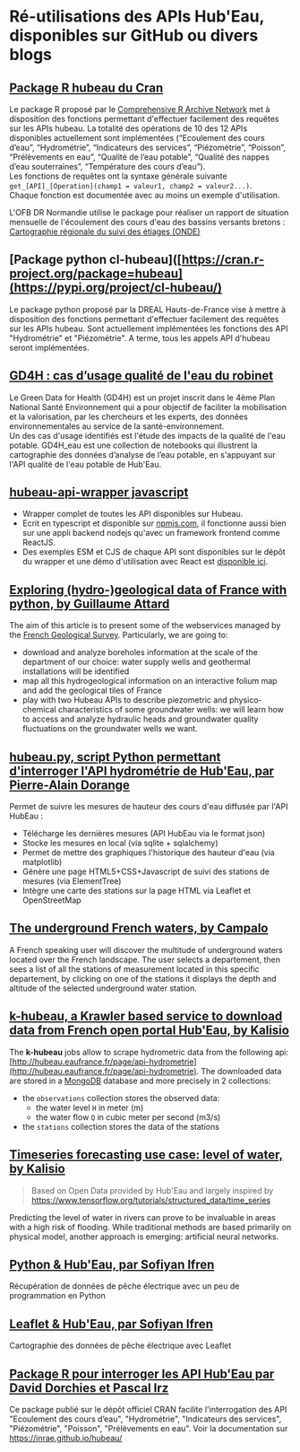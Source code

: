 # Ré-utilisations des APIs Hub'Eau, disponibles sur GitHub ou divers blogs

## [Package R hubeau du Cran](https://cran.r-project.org/package=hubeau)
Le package R proposé par le [Comprehensive R Archive Network](https://cran.r-project.org) met à disposition des fonctions permettant d'effectuer facilement des requêtes sur les APIs hubeau. La totalité des opérations de 10 des 12 APIs disponibles actuellement sont implémentées (“Ecoulement des cours d’eau”, “Hydrométrie”, “Indicateurs des services”, “Piézométrie”, “Poisson”, “Prélèvements en eau”, “Qualité de l’eau potable”, “Qualité des nappes d’eau souterraines”, “Température des cours d’eau”).  
Les fonctions de requêtes ont la syntaxe générale suivante `get_[API]_[Operation](champ1 = valeur1, champ2 = valeur2...)`.  
Chaque fonction est documentée avec au moins un exemple d'utilisation.

L'OFB DR Normandie utilise le package pour réaliser un rapport de situation mensuelle de l'écoulement des cours d'eau des bassins versants bretons :  [Cartographie régionale du suivi des étiages (ONDE)](https://pascalirz.github.io/ONDE_bretagne_carto_mensuelle/)

## [Package python cl-hubeau]([https://cran.r-project.org/package=hubeau](https://pypi.org/project/cl-hubeau/)
Le package python proposé par la DREAL Hauts-de-France vise à mettre à disposition des fonctions permettant d'effectuer facilement des requêtes sur les APIs hubeau.
Sont actuellement implémentées les fonctions des API "Hydrométrie" et "Piézométrie". A terme, tous les appels API d'hubeau seront implémentées.

## [GD4H : cas d’usage qualité de l'eau du robinet](https://github.com/blenzi/GD4H_eau)  
Le Green Data for Health (GD4H) est un projet inscrit dans le 4ème Plan National Santé Environnement qui a pour objectif de faciliter la mobilisation et la valorisation, par les chercheurs et les experts, des données environnementales au service de la santé-environnement.  
Un des cas d'usage identifiés est l'étude des impacts de la qualité de l'eau potable. 
GD4H_eau est une collection de notebooks qui illustrent la cartographie des données d’analyse de l’eau potable, en s'appuyant sur l'API qualité de l'eau potable de Hub'Eau.  
  
## [hubeau-api-wrapper javascript](https://github.com/christophe77/hubeau-api-wrapper)  
* Wrapper complet de toutes les API disponibles sur Hubeau.
* Ecrit en typescript et disponible sur [npmjs.com](https://www.npmjs.com/package/hubeau-api), il fonctionne aussi bien sur une appli backend nodejs qu'avec un framework frontend comme ReactJS.
* Des exemples ESM et CJS de chaque API sont disponibles sur le dépôt du wrapper et une démo d'utilisation avec React est [disponible ici](https://github.com/christophe77/hubeau-react-exemple).

## [Exploring (hydro-)geological data of France with python, by Guillaume Attard](https://guillaumeattard.com/exploring-hydro-geological-data-of-france-with-python/)  
The aim of this article is to present some of the webservices managed by the [French Geological Survey](https://www.brgm.fr/). Particularly, we are going to:  
* download and analyze boreholes information at the scale of the department of our choice: water supply wells and geothermal installations will be identified  
* map all this hydrogeological information on an interactive folium map and add the geological tiles of France  
* play with two Hubeau APIs to describe piezometric and physico-chemical characteristics of some groundwater wells: we will learn how to access and analyze hydraulic heads and groundwater quality fluctuations on the groundwater wells we want.

## [hubeau.py, script Python permettant d'interroger l'API hydrométrie de Hub'Eau, par Pierre-Alain Dorange](https://github.com/padorange/hubeau)  
Permet de suivre les mesures de hauteur des cours d'eau diffusée par l'API HubEau :  
* Télécharge les dernières mesures (API HubEau via le format json)  
* Stocke les mesures en local (via sqlite + sqlalchemy)  
* Permet de mettre des graphiques l'historique des hauteur d'eau (via matplotlib)  
* Génère une page HTML5+CSS+Javascript de suivi des stations de mesures (via ElementTree)  
* Intègre une carte des stations sur la page HTML via Leaflet et OpenStreetMap  
  
## [The underground French waters, by Campalo](https://github.com/Campalo/FrenchWaters)  
A French speaking user will discover the multitude of underground waters located over the French landscape. 
The user selects a departement, then sees a list of all the stations of measurement located in this specific departement, by clicking on one of the stations it displays the depth and altitude of the selected underground water station. 

## [k-hubeau, a Krawler based service to download data from French open portal Hub'Eau, by Kalisio](https://github.com/kalisio/k-hubeau)  
The **k-hubeau** jobs allow to scrape hydrometric data from the following api: [http://hubeau.eaufrance.fr/page/api-hydrometrie](http://hubeau.eaufrance.fr/page/api-hydrometrie).  The downloaded data are stored in a [MongoDB](https://www.mongodb.com/) database and more precisely in 2 collections:
* the `observations` collection stores the observed data:
  * the water level `H` in meter (m)
  * the water flow `Q` in cubic meter per second (m3/s)
* the `stations` collection stores the data of the stations

## [Timeseries forecasting use case: level of water, by Kalisio](https://github.com/kalisio/water-level-forecasting)  
> Based on Open Data provided by Hub'Eau and largely inspired by https://www.tensorflow.org/tutorials/structured_data/time_series  

Predicting the level of water in rivers can prove to be invaluable in areas with a high risk of flooding. While traditional methods are based primarily on physical model, another approach is emerging: artificial neural networks.  

## [Python & Hub'Eau, par Sofiyan Ifren](https://www.linkedin.com/pulse/python-hubeau-sofiyan-ifren/)  
Récupération de données de pêche électrique avec un peu de programmation en Python  

## [Leaflet & Hub'Eau, par Sofiyan Ifren](https://www.linkedin.com/pulse/leaflet-hubeau-sofiyan-ifren/?trk=related_artice_Leaflet%20%26amp%3Bamp%3Bamp%3B%20Hub%26amp%3Bamp%3B%2339%3BEau%20_article-card_title)  
Cartographie des données de pêche électrique avec Leaflet

## [Package R pour interroger les API Hub'Eau par David Dorchies et Pascal Irz](https://CRAN.R-project.org/package=hubeau)
Ce package publié sur le dépôt officiel CRAN facilite l'interrogation des API "Ecoulement des cours d’eau", "Hydrométrie", "Indicateurs des services", "Piézométrie", "Poisson", "Prélèvements en eau". Voir la documentation sur https://inrae.github.io/hubeau/

